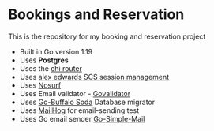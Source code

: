 # Bookings and Reservation

This is the repository for my booking and reservation project

- Built in Go version 1.19
- Uses **Postgres**
- Uses the [chi router](https://github.com/go-chi/chi)
- Uses [alex edwards SCS session management](https://github.com/alexedwards/scs)
- Uses [Nosurf](https://github.com/justinas/nosurf)
- Uses Email validator - [Govalidator](https://github.com/asaskevich/govalidator)
- Uses [Go-Buffalo Soda](https://github.com/gobuffalo/buffalo) Database migrator
- Uses [MailHog](https://github.com/mailhog/MailHog) for email-sending test
- Uses Go email sender [Go-Simple-Mail](https://github.com/xhit/go-simple-mail)